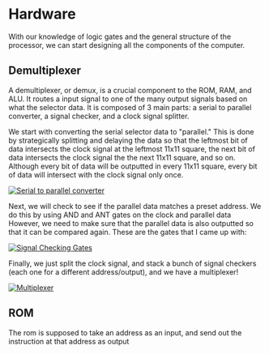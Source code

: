 # Hardware

With our knowledge of logic gates and the general structure of the processor, we can start designing all the components of the computer.

## Demultiplexer
A demultiplexer, or demux, is a crucial component to the ROM, RAM, and ALU.
It routes a input signal to one of the many output signals based on what the selector data.
It is composed of 3 main parts: a serial to parallel converter, a signal checker, and a clock signal splitter.

We start with converting the serial selector data to "parallel."
This is done by strategically splitting and delaying the data so that the leftmost bit of data intersects the clock signal at the leftmost 11x11 square, the next bit of data intersects the clock signal the the next 11x11 square, and so on.
Although every bit of data will be outputted in every 11x11 square, every bit of data will intersect with the clock signal only once.

[![Serial to parallel converter](http://imgur.com/dRpnd6W.png)](http://play.starmaninnovations.com/varlife/#data={%22mspt%22:200,%22cs%22:10,%22r%22:[{%22b%22:[],%22s%22:[],%22a%22:%22#FFFFFF%22,%22d%22:%22#000000%22},{%22b%22:[1],%22s%22:[],%22a%22:%22#00ffff%22,%22d%22:%22#0000ff%22},{%22b%22:[2],%22s%22:[],%22a%22:%22#ffff00%22,%22d%22:%22#00ff00%22},{%22b%22:[1,2],%22s%22:[1],%22a%22:%22#ff8000%22,%22d%22:%22#ff0000%22}],%22w%22:132,%22h%22:22,%22gN%22:[142,2130065,11,2130065,11,2130065,11,2130065,99,2662545,11,2662545,11,2662545,11,2662545,9,6291456,22,6291456,22,6291456,45,2363410,8,2101768,9,4751432,8,2106432,8,2363410,8,2162688,24,4194304,22,4194304,45,4460560,9,4264000,8,4202632,8,2105360,8,4460560,9,4809874,8,4793490,8,4793490,8,4793490,8,4793490,8,4793494,8,4793490,8,4793490,8,4784128,25,2098184,9,2392080,8,2101824,9,4227145,11,4227149,8,2396745,8,2396745,8,2396745,8,2396745,8,2396745,8,2413129,8,2396745,8,2396745,8,3407872,26,2392066,11,2392066,11,2392066,11,2392066,8,4924562,8,4793490,8,4793490,8,4793490,8,4793490,8,4793522,8,4793490,8,4793490,8,4718592,28,4198464,11,4198464,11,4198464,11,4198466,29,4194304,22,4194304,50,4526080,11,4526080,11,4526080,11,4526272,27,6291456,22,6291456,49,2097664,11,2097664,11,2097664,11,2097664,98,4521984,11,4521984,11,4521984,11,4521984,99,4521984,11,4521984,11,4521984,11,4521984,101,16777216,11,16777216,11,16777216,11,16777216,98,2359296,11,2359296,11,2359296,11,2359296,99,4194304,11,4194304,11,4194304,11,4194304,94,4784320,8,2172032,8,6295698,8,4206600,8,4792344,9,2172050,8,4793490,8,4793490,8,4793490,8,4793490,8,4793490,8,4793490,8,4793490,8,4793490,8,4793490,19,2397402,8,2396746,8,7148105,8,2438793,8,2396827,8,4493897,8,2396745,8,2396745,8,2396745,8,2396745,8,2396745,8,2396745,8,2396745,8,2396745,8,2396745,8,3407872,12,4784256,10,4792336,11,4792336,11,4792336,11,4793490,8,4793490,8,4793490,8,4793490,8,4793490,8,4793490,8,4793490,8,4793490,8,4793490,8,4793472,23,16777216,11,16777216,11,16777216,11,16777216,97,4521984,11,4521984,11,4521984,11,4521984,99,4521984,11,4521984,11,4521984,11,4521984,99,4521984,11,4521984,11,4521984,11,4521984,87,0]})

Next, we will check to see if the parallel data matches a preset address.
We do this by using AND and ANT gates on the clock and parallel data
However, we need to make sure that the parallel data is also outputted so that it can be compared again.
These are the gates that I came up with:

[![Signal Checking Gates](http://imgur.com/66kuFf4.png)](http://play.starmaninnovations.com/varlife/#data={%22mspt%22:200,%22cs%22:10,%22r%22:[{%22b%22:[],%22s%22:[],%22a%22:%22#FFFFFF%22,%22d%22:%22#000000%22},{%22b%22:[1],%22s%22:[],%22a%22:%22#00ffff%22,%22d%22:%22#0000ff%22},{%22b%22:[2],%22s%22:[],%22a%22:%22#ffff00%22,%22d%22:%22#00ff00%22},{%22b%22:[1,2],%22s%22:[1],%22a%22:%22#ff8000%22,%22d%22:%22#ff0000%22}],%22w%22:29,%22h%22:29,%22gN%22:[15,10485760,15,10485760,13,4522200,11,7078992,9,7077897,8,2129923,15,2129923,13,4198912,14,2916928,15,2105344,14,4195328,12,4726808,9,2162704,9,2109448,8,4231745,8,5087821,9,2400851,8,6853442,8,4194432,10,4195328,10,4194432,15,16777216,15,16777216,12,4521984,15,4521984,10,6292560,10,6291648,9,4522008,10,7078992,9,7077915,10,4522200,14,4521984,15,4521984,16,16777216,15,16777216,43,16777216,15,16777216,12,4522200,11,7078992,9,7077897,8,2129923,15,2129923,13,4198912,14,2916928,15,2105344,14,4195328,12,4726808,9,2162704,9,2109448,8,4231745,8,5087821,9,2400851,8,6853442,8,4194432,10,4195328,10,4194432,15,16777216,15,16777216,12,4521984,15,4521984,10,6292560,10,6291648,9,4522008,10,7078992,9,7077915,10,4522200,14,4521984,15,4521984,16,16777216,13,262144]})

Finally, we just split the clock signal, and stack a bunch of signal checkers (each one for a different address/output), and we have a multiplexer!

[![Multiplexer](http://imgur.com/5pm9K7y.png)](http://play.starmaninnovations.com/varlife/#data={%22mspt%22:200,%22cs%22:4,%22r%22:[{%22b%22:[],%22s%22:[],%22a%22:%22#FFFFFF%22,%22d%22:%22#000000%22},{%22b%22:[1],%22s%22:[],%22a%22:%22#00ffff%22,%22d%22:%22#0000ff%22},{%22b%22:[2],%22s%22:[],%22a%22:%22#ffff00%22,%22d%22:%22#00ff00%22},{%22b%22:[1,2],%22s%22:[1],%22a%22:%22#ff8000%22,%22d%22:%22#ff0000%22}],%22w%22:134,%22h%22:187,%22gN%22:[156,2130065,11,2130065,11,2130065,11,2130065,101,2662545,11,2662545,11,2662545,11,2662545,9,6291456,22,6291456,22,6291456,47,2363410,8,2101768,9,4751432,8,2106432,8,2363410,8,2162688,24,4194304,22,4194304,47,4460560,9,4264000,8,4202632,8,2105360,8,4460560,9,4809874,8,4793490,8,4793490,8,4793490,8,4793490,8,4793494,8,4793490,8,4793490,8,4784128,27,2098184,9,2392080,8,2101824,9,4227145,11,4227149,8,2396745,8,2396745,8,2396745,8,2396745,8,2396745,8,2413129,8,2396745,8,2396745,8,3407872,28,2392066,11,2392066,11,2392066,11,2392066,8,4924562,8,4793490,8,4793490,8,4793490,8,4793490,8,4793522,8,4793490,8,4793490,8,4718592,30,4198464,11,4198464,11,4198464,11,4198466,29,4194304,22,4194304,52,4526080,11,4526080,11,4526080,11,4526272,27,6291456,22,6291456,51,2097664,11,2097664,11,2097664,11,2097664,100,4521984,11,4521984,11,4521984,11,4521984,101,4521984,11,4521984,11,4521984,11,4521984,100,2129920,11,2129920,11,2129920,11,2129920,99,2916928,11,2916928,11,2916928,11,2916928,101,4195328,11,4195328,11,4195328,11,4195328,89,4793490,8,4784192,8,6295680,8,2109448,8,4198424,9,2162752,8,6295698,8,4793490,8,4793490,8,4793490,8,4793490,8,4793490,8,4793490,8,4793490,8,4793490,8,4793490,8,4784713,8,2396745,8,2659546,8,2397258,8,7148106,8,2438793,8,2429595,8,4493897,8,2396745,8,2396745,8,2396745,8,2396745,8,2396745,8,2396745,8,2396745,8,2396745,8,2396745,8,3417234,8,4793472,11,4194432,11,4194432,11,4194432,11,4194450,8,4793490,8,4793490,8,4793490,8,4793490,8,4793490,8,4793490,8,4793490,8,4793490,8,4793490,8,4784128,22,16777216,11,16777216,11,16777216,11,16777216,99,4521984,11,4521984,11,4521984,11,4521984,101,4521984,11,4521984,11,4521984,11,4521984,101,4521984,11,4521984,11,4521984,11,4521984,101,4521984,11,4521984,11,4521984,11,4521984,98,2392576,13,2129920,11,2129920,11,2129920,100,4198912,10,2916928,11,2916928,11,2916928,102,2105344,10,4195328,11,4195328,11,4195328,89,4793490,8,4792448,8,6295680,8,2109448,8,4198424,9,2162752,8,6295680,84,2396745,8,2396737,8,5087817,8,4499153,8,2400851,8,6853201,8,2733129,87,4793490,8,4792320,8,4194432,11,4194432,11,4194432,11,4194432,102,16777216,11,16777216,11,16777216,11,16777216,99,4521984,11,4521984,11,4521984,11,4521984,101,4521984,11,4521984,11,4521984,11,4521984,101,4521984,11,4521984,11,4521984,11,4521984,101,4521984,11,4521984,11,4521984,11,4521984,100,2129920,9,2392576,13,2129920,11,2129920,99,2916928,12,4198912,10,2916928,11,2916928,101,4195328,12,2105344,10,4195328,11,4195328,89,4793490,8,4784192,8,6295696,8,4206600,8,4198424,9,2162752,8,6295680,84,2396745,8,2396809,8,5087817,8,2139857,8,2400851,8,6853201,8,2733129,87,4793490,8,4784128,8,4194448,11,4194432,11,4194432,11,4194432,102,16777216,11,16777216,11,16777216,11,16777216,99,4521984,11,4521984,11,4521984,11,4521984,101,4521984,11,4521984,11,4521984,11,4521984,101,4521984,11,4521984,11,4521984,11,4521984,101,4521984,11,4521984,11,4521984,11,4521984,98,2392576,11,2392576,13,2129920,11,2129920,100,4198912,11,4198912,10,2916928,11,2916928,102,2105344,11,2105344,10,4195328,11,4195328,89,4793490,8,4792448,8,6295696,8,4206600,8,4198424,9,2162752,8,6295680,84,2396745,8,2396737,8,5087817,8,2139857,8,2400851,8,6853201,8,2733129,87,4793490,8,4792320,8,4194448,11,4194432,11,4194432,11,4194432,102,16777216,11,16777216,11,16777216,11,16777216,99,4521984,11,4521984,11,4521984,11,4521984,101,4521984,11,4521984,11,4521984,11,4521984,101,4521984,11,4521984,11,4521984,11,4521984,101,4521984,11,4521984,11,4521984,11,4521984,100,2129920,11,2129920,9,2392576,13,2129920,99,2916928,11,2916928,12,4198912,10,2916928,101,4195328,11,4195328,12,2105344,10,4195328,89,4793490,8,4784192,8,6295680,8,2109448,8,4726808,9,2162752,8,6295680,84,2396745,8,2396809,8,5087817,8,4499153,8,2396243,8,6853201,8,2733129,87,4793490,8,4784128,8,4194432,11,4194448,11,4194432,11,4194432,102,16777216,11,16777216,11,16777216,11,16777216,99,4521984,11,4521984,11,4521984,11,4521984,101,4521984,11,4521984,11,4521984,11,4521984,101,4521984,11,4521984,11,4521984,11,4521984,101,4521984,11,4521984,11,4521984,11,4521984,98,2392576,13,2129920,9,2392576,13,2129920,100,4198912,10,2916928,12,4198912,10,2916928,102,2105344,10,4195328,12,2105344,10,4195328,89,4793490,8,4792448,8,6295680,8,2109448,8,4726808,9,2162752,8,6295680,84,2396745,8,2396737,8,5087817,8,4499153,8,2396243,8,6853201,8,2733129,87,4793490,8,4792320,8,4194432,11,4194448,11,4194432,11,4194432,102,16777216,11,16777216,11,16777216,11,16777216,99,4521984,11,4521984,11,4521984,11,4521984,101,4521984,11,4521984,11,4521984,11,4521984,101,4521984,11,4521984,11,4521984,11,4521984,101,4521984,11,4521984,11,4521984,11,4521984,100,2129920,9,2392576,11,2392576,13,2129920,99,2916928,12,4198912,11,4198912,10,2916928,101,4195328,12,2105344,11,2105344,10,4195328,89,4793490,8,4784192,8,6295696,8,4206600,8,4726808,9,2162752,8,6295680,84,2396745,8,2396809,8,5087817,8,2139857,8,2396243,8,6853201,8,2733129,87,4793490,8,4784128,8,4194448,11,4194448,11,4194432,11,4194432,102,16777216,11,16777216,11,16777216,11,16777216,99,4521984,11,4521984,11,4521984,11,4521984,101,4521984,11,4521984,11,4521984,11,4521984,101,4521984,11,4521984,11,4521984,11,4521984,101,4521984,11,4521984,11,4521984,11,4521984,98,2392576,11,2392576,11,2392576,13,2129920,100,4198912,11,4198912,11,4198912,10,2916928,102,2105344,11,2105344,11,2105344,10,4195328,89,4793490,8,4792448,8,6295696,8,4206600,8,4726808,9,2162752,8,6295680,84,2396745,8,2396737,8,5087817,8,2139857,8,2396243,8,6853201,8,2733129,87,4793490,8,4792320,8,4194448,11,4194448,11,4194432,11,4194432,102,16777216,11,16777216,11,16777216,11,16777216,99,4521984,11,4521984,11,4521984,11,4521984,101,4521984,11,4521984,11,4521984,11,4521984,101,4521984,11,4521984,11,4521984,11,4521984,101,4521984,11,4521984,11,4521984,11,4521984,100,2129920,11,2129920,11,2129920,9,2392576,101,2916928,11,2916928,11,2916928,12,4198912,100,4195328,11,4195328,11,4195328,12,2105344,88,4793490,8,4784192,8,6295680,8,2109448,8,4198424,9,2171008,8,6295680,84,2396745,8,2396809,8,5087817,8,4499153,8,2400851,8,6853192,8,2733129,87,4793490,8,4784128,8,4194432,11,4194432,11,4194448,11,4194432,102,16777216,11,16777216,11,16777216,11,16777216,99,4521984,11,4521984,11,4521984,11,4521984,101,4521984,11,4521984,11,4521984,11,4521984,101,4521984,11,4521984,11,4521984,11,4521984,101,4521984,11,4521984,11,4521984,11,4521984,98,2392576,13,2129920,11,2129920,9,2392576,102,4198912,10,2916928,11,2916928,12,4198912,101,2105344,10,4195328,11,4195328,12,2105344,88,4793490,8,4792448,8,6295680,8,2109448,8,4198424,9,2171008,8,6295680,84,2396745,8,2396737,8,5087817,8,4499153,8,2400851,8,6853192,8,2733129,87,4793490,8,4792320,8,4194432,11,4194432,11,4194448,11,4194432,102,16777216,11,16777216,11,16777216,11,16777216,99,4521984,11,4521984,11,4521984,11,4521984,101,4521984,11,4521984,11,4521984,11,4521984,101,4521984,11,4521984,11,4521984,11,4521984,101,4521984,11,4521984,11,4521984,11,4521984,100,2129920,9,2392576,13,2129920,9,2392576,101,2916928,12,4198912,10,2916928,12,4198912,100,4195328,12,2105344,10,4195328,12,2105344,88,4793490,8,4784192,8,6295696,8,4206600,8,4198424,9,2171008,8,6295680,84,2396745,8,2396809,8,5087817,8,2139857,8,2400851,8,6853192,8,2733129,87,4793490,8,4784128,8,4194448,11,4194432,11,4194448,11,4194432,102,16777216,11,16777216,11,16777216,11,16777216,99,4521984,11,4521984,11,4521984,11,4521984,101,4521984,11,4521984,11,4521984,11,4521984,101,4521984,11,4521984,11,4521984,11,4521984,101,4521984,11,4521984,11,4521984,11,4521984,98,2392576,11,2392576,13,2129920,9,2392576,102,4198912,11,4198912,10,2916928,12,4198912,101,2105344,11,2105344,10,4195328,12,2105344,88,4793490,8,4792448,8,6295696,8,4206600,8,4198424,9,2171008,8,6295680,84,2396745,8,2396737,8,5087817,8,2139857,8,2400851,8,6853192,8,2733129,87,4793490,8,4792320,8,4194448,11,4194432,11,4194448,11,4194432,102,16777216,11,16777216,11,16777216,11,16777216,99,4521984,11,4521984,11,4521984,11,4521984,101,4521984,11,4521984,11,4521984,11,4521984,101,4521984,11,4521984,11,4521984,11,4521984,101,4521984,11,4521984,11,4521984,11,4521984,100,2129920,11,2129920,9,2392576,11,2392576,101,2916928,11,2916928,12,4198912,11,4198912,100,4195328,11,4195328,12,2105344,11,2105344,88,4793490,8,4784192,8,6295680,8,2109448,8,4726808,9,2171008,8,6295680,84,2396745,8,2396809,8,5087817,8,4499153,8,2396243,8,6853192,8,2733129,87,4793490,8,4784128,8,4194432,11,4194448,11,4194448,11,4194432,102,16777216,11,16777216,11,16777216,11,16777216,99,4521984,11,4521984,11,4521984,11,4521984,101,4521984,11,4521984,11,4521984,11,4521984,101,4521984,11,4521984,11,4521984,11,4521984,101,4521984,11,4521984,11,4521984,11,4521984,98,2392576,13,2129920,9,2392576,11,2392576,102,4198912,10,2916928,12,4198912,11,4198912,101,2105344,10,4195328,12,2105344,11,2105344,88,4793490,8,4792448,8,6295680,8,2109448,8,4726808,9,2171008,8,6295680,84,2396745,8,2396737,8,5087817,8,4499153,8,2396243,8,6853192,8,2733129,87,4793490,8,4792320,8,4194432,11,4194448,11,4194448,11,4194432,102,16777216,11,16777216,11,16777216,11,16777216,99,4521984,11,4521984,11,4521984,11,4521984,101,4521984,11,4521984,11,4521984,11,4521984,101,4521984,11,4521984,11,4521984,11,4521984,101,4521984,11,4521984,11,4521984,11,4521984,100,2129920,9,2392576,11,2392576,11,2392576,101,2916928,12,4198912,11,4198912,11,4198912,100,4195328,12,2105344,11,2105344,11,2105344,88,4793490,8,4784192,8,6295696,8,4206600,8,4726808,9,2171008,8,6295680,84,2396745,8,2396809,8,5087817,8,2139857,8,2396243,8,6853192,8,2733129,87,4793490,8,4784128,8,4194448,11,4194448,11,4194448,11,4194432,102,16777216,11,16777216,11,16777216,11,16777216,99,4521984,11,4521984,11,4521984,11,4521984,101,4521984,11,4521984,11,4521984,11,4521984,101,4521984,11,4521984,11,4521984,11,4521984,101,4521984,11,4521984,11,4521984,11,4521984,98,2392576,11,2392576,11,2392576,11,2392576,102,4198912,11,4198912,11,4198912,11,4198912,101,2105344,11,2105344,11,2105344,11,2105344,88,4793490,8,4792448,8,6295696,8,4206600,8,4726808,9,2171008,8,6295680,84,2396745,8,2396737,8,5087817,8,2139857,8,2396243,8,6853192,8,2733129,87,4793490,8,4792320,8,4194448,11,4194448,11,4194448,11,4194432,102,16777216,11,16777216,11,16777216,11,16777216,99,4521984,11,4521984,11,4521984,11,4521984,101,4521984,11,4521984,11,4521984,11,4521984,101,4521984,11,4521984,11,4521984,11,4521984,77,0]})

## ROM
The rom is supposed to take an address as an input, and send out the instruction at that address as output
